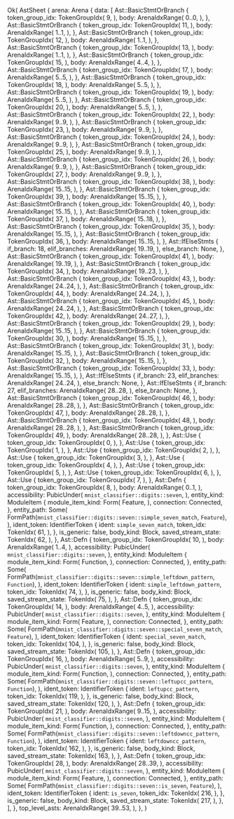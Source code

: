 Ok(
    AstSheet {
        arena: Arena {
            data: [
                Ast::BasicStmtOrBranch {
                    token_group_idx: TokenGroupIdx(
                        9,
                    ),
                    body: ArenaIdxRange(
                        0..0,
                    ),
                },
                Ast::BasicStmtOrBranch {
                    token_group_idx: TokenGroupIdx(
                        11,
                    ),
                    body: ArenaIdxRange(
                        1..1,
                    ),
                },
                Ast::BasicStmtOrBranch {
                    token_group_idx: TokenGroupIdx(
                        12,
                    ),
                    body: ArenaIdxRange(
                        1..1,
                    ),
                },
                Ast::BasicStmtOrBranch {
                    token_group_idx: TokenGroupIdx(
                        13,
                    ),
                    body: ArenaIdxRange(
                        1..1,
                    ),
                },
                Ast::BasicStmtOrBranch {
                    token_group_idx: TokenGroupIdx(
                        15,
                    ),
                    body: ArenaIdxRange(
                        4..4,
                    ),
                },
                Ast::BasicStmtOrBranch {
                    token_group_idx: TokenGroupIdx(
                        17,
                    ),
                    body: ArenaIdxRange(
                        5..5,
                    ),
                },
                Ast::BasicStmtOrBranch {
                    token_group_idx: TokenGroupIdx(
                        18,
                    ),
                    body: ArenaIdxRange(
                        5..5,
                    ),
                },
                Ast::BasicStmtOrBranch {
                    token_group_idx: TokenGroupIdx(
                        19,
                    ),
                    body: ArenaIdxRange(
                        5..5,
                    ),
                },
                Ast::BasicStmtOrBranch {
                    token_group_idx: TokenGroupIdx(
                        20,
                    ),
                    body: ArenaIdxRange(
                        5..5,
                    ),
                },
                Ast::BasicStmtOrBranch {
                    token_group_idx: TokenGroupIdx(
                        22,
                    ),
                    body: ArenaIdxRange(
                        9..9,
                    ),
                },
                Ast::BasicStmtOrBranch {
                    token_group_idx: TokenGroupIdx(
                        23,
                    ),
                    body: ArenaIdxRange(
                        9..9,
                    ),
                },
                Ast::BasicStmtOrBranch {
                    token_group_idx: TokenGroupIdx(
                        24,
                    ),
                    body: ArenaIdxRange(
                        9..9,
                    ),
                },
                Ast::BasicStmtOrBranch {
                    token_group_idx: TokenGroupIdx(
                        25,
                    ),
                    body: ArenaIdxRange(
                        9..9,
                    ),
                },
                Ast::BasicStmtOrBranch {
                    token_group_idx: TokenGroupIdx(
                        26,
                    ),
                    body: ArenaIdxRange(
                        9..9,
                    ),
                },
                Ast::BasicStmtOrBranch {
                    token_group_idx: TokenGroupIdx(
                        27,
                    ),
                    body: ArenaIdxRange(
                        9..9,
                    ),
                },
                Ast::BasicStmtOrBranch {
                    token_group_idx: TokenGroupIdx(
                        38,
                    ),
                    body: ArenaIdxRange(
                        15..15,
                    ),
                },
                Ast::BasicStmtOrBranch {
                    token_group_idx: TokenGroupIdx(
                        39,
                    ),
                    body: ArenaIdxRange(
                        15..15,
                    ),
                },
                Ast::BasicStmtOrBranch {
                    token_group_idx: TokenGroupIdx(
                        40,
                    ),
                    body: ArenaIdxRange(
                        15..15,
                    ),
                },
                Ast::BasicStmtOrBranch {
                    token_group_idx: TokenGroupIdx(
                        37,
                    ),
                    body: ArenaIdxRange(
                        15..18,
                    ),
                },
                Ast::BasicStmtOrBranch {
                    token_group_idx: TokenGroupIdx(
                        35,
                    ),
                    body: ArenaIdxRange(
                        15..15,
                    ),
                },
                Ast::BasicStmtOrBranch {
                    token_group_idx: TokenGroupIdx(
                        36,
                    ),
                    body: ArenaIdxRange(
                        15..15,
                    ),
                },
                Ast::IfElseStmts {
                    if_branch: 18,
                    elif_branches: ArenaIdxRange(
                        19..19,
                    ),
                    else_branch: None,
                },
                Ast::BasicStmtOrBranch {
                    token_group_idx: TokenGroupIdx(
                        41,
                    ),
                    body: ArenaIdxRange(
                        19..19,
                    ),
                },
                Ast::BasicStmtOrBranch {
                    token_group_idx: TokenGroupIdx(
                        34,
                    ),
                    body: ArenaIdxRange(
                        19..23,
                    ),
                },
                Ast::BasicStmtOrBranch {
                    token_group_idx: TokenGroupIdx(
                        43,
                    ),
                    body: ArenaIdxRange(
                        24..24,
                    ),
                },
                Ast::BasicStmtOrBranch {
                    token_group_idx: TokenGroupIdx(
                        44,
                    ),
                    body: ArenaIdxRange(
                        24..24,
                    ),
                },
                Ast::BasicStmtOrBranch {
                    token_group_idx: TokenGroupIdx(
                        45,
                    ),
                    body: ArenaIdxRange(
                        24..24,
                    ),
                },
                Ast::BasicStmtOrBranch {
                    token_group_idx: TokenGroupIdx(
                        42,
                    ),
                    body: ArenaIdxRange(
                        24..27,
                    ),
                },
                Ast::BasicStmtOrBranch {
                    token_group_idx: TokenGroupIdx(
                        29,
                    ),
                    body: ArenaIdxRange(
                        15..15,
                    ),
                },
                Ast::BasicStmtOrBranch {
                    token_group_idx: TokenGroupIdx(
                        30,
                    ),
                    body: ArenaIdxRange(
                        15..15,
                    ),
                },
                Ast::BasicStmtOrBranch {
                    token_group_idx: TokenGroupIdx(
                        31,
                    ),
                    body: ArenaIdxRange(
                        15..15,
                    ),
                },
                Ast::BasicStmtOrBranch {
                    token_group_idx: TokenGroupIdx(
                        32,
                    ),
                    body: ArenaIdxRange(
                        15..15,
                    ),
                },
                Ast::BasicStmtOrBranch {
                    token_group_idx: TokenGroupIdx(
                        33,
                    ),
                    body: ArenaIdxRange(
                        15..15,
                    ),
                },
                Ast::IfElseStmts {
                    if_branch: 23,
                    elif_branches: ArenaIdxRange(
                        24..24,
                    ),
                    else_branch: None,
                },
                Ast::IfElseStmts {
                    if_branch: 27,
                    elif_branches: ArenaIdxRange(
                        28..28,
                    ),
                    else_branch: None,
                },
                Ast::BasicStmtOrBranch {
                    token_group_idx: TokenGroupIdx(
                        46,
                    ),
                    body: ArenaIdxRange(
                        28..28,
                    ),
                },
                Ast::BasicStmtOrBranch {
                    token_group_idx: TokenGroupIdx(
                        47,
                    ),
                    body: ArenaIdxRange(
                        28..28,
                    ),
                },
                Ast::BasicStmtOrBranch {
                    token_group_idx: TokenGroupIdx(
                        48,
                    ),
                    body: ArenaIdxRange(
                        28..28,
                    ),
                },
                Ast::BasicStmtOrBranch {
                    token_group_idx: TokenGroupIdx(
                        49,
                    ),
                    body: ArenaIdxRange(
                        28..28,
                    ),
                },
                Ast::Use {
                    token_group_idx: TokenGroupIdx(
                        0,
                    ),
                },
                Ast::Use {
                    token_group_idx: TokenGroupIdx(
                        1,
                    ),
                },
                Ast::Use {
                    token_group_idx: TokenGroupIdx(
                        2,
                    ),
                },
                Ast::Use {
                    token_group_idx: TokenGroupIdx(
                        3,
                    ),
                },
                Ast::Use {
                    token_group_idx: TokenGroupIdx(
                        4,
                    ),
                },
                Ast::Use {
                    token_group_idx: TokenGroupIdx(
                        5,
                    ),
                },
                Ast::Use {
                    token_group_idx: TokenGroupIdx(
                        6,
                    ),
                },
                Ast::Use {
                    token_group_idx: TokenGroupIdx(
                        7,
                    ),
                },
                Ast::Defn {
                    token_group_idx: TokenGroupIdx(
                        8,
                    ),
                    body: ArenaIdxRange(
                        0..1,
                    ),
                    accessibility: PubicUnder(
                        `mnist_classifier::digits::seven`,
                    ),
                    entity_kind: ModuleItem {
                        module_item_kind: Form(
                            Feature,
                        ),
                        connection: Connected,
                    },
                    entity_path: Some(
                        FormPath(`mnist_classifier::digits::seven::simple_seven_match`, `Feature`),
                    ),
                    ident_token: IdentifierToken {
                        ident: `simple_seven_match`,
                        token_idx: TokenIdx(
                            61,
                        ),
                    },
                    is_generic: false,
                    body_kind: Block,
                    saved_stream_state: TokenIdx(
                        62,
                    ),
                },
                Ast::Defn {
                    token_group_idx: TokenGroupIdx(
                        10,
                    ),
                    body: ArenaIdxRange(
                        1..4,
                    ),
                    accessibility: PubicUnder(
                        `mnist_classifier::digits::seven`,
                    ),
                    entity_kind: ModuleItem {
                        module_item_kind: Form(
                            Function,
                        ),
                        connection: Connected,
                    },
                    entity_path: Some(
                        FormPath(`mnist_classifier::digits::seven::simple_leftdown_pattern`, `Function`),
                    ),
                    ident_token: IdentifierToken {
                        ident: `simple_leftdown_pattern`,
                        token_idx: TokenIdx(
                            74,
                        ),
                    },
                    is_generic: false,
                    body_kind: Block,
                    saved_stream_state: TokenIdx(
                        75,
                    ),
                },
                Ast::Defn {
                    token_group_idx: TokenGroupIdx(
                        14,
                    ),
                    body: ArenaIdxRange(
                        4..5,
                    ),
                    accessibility: PubicUnder(
                        `mnist_classifier::digits::seven`,
                    ),
                    entity_kind: ModuleItem {
                        module_item_kind: Form(
                            Feature,
                        ),
                        connection: Connected,
                    },
                    entity_path: Some(
                        FormPath(`mnist_classifier::digits::seven::special_seven_match`, `Feature`),
                    ),
                    ident_token: IdentifierToken {
                        ident: `special_seven_match`,
                        token_idx: TokenIdx(
                            104,
                        ),
                    },
                    is_generic: false,
                    body_kind: Block,
                    saved_stream_state: TokenIdx(
                        105,
                    ),
                },
                Ast::Defn {
                    token_group_idx: TokenGroupIdx(
                        16,
                    ),
                    body: ArenaIdxRange(
                        5..9,
                    ),
                    accessibility: PubicUnder(
                        `mnist_classifier::digits::seven`,
                    ),
                    entity_kind: ModuleItem {
                        module_item_kind: Form(
                            Function,
                        ),
                        connection: Connected,
                    },
                    entity_path: Some(
                        FormPath(`mnist_classifier::digits::seven::leftupcc_pattern`, `Function`),
                    ),
                    ident_token: IdentifierToken {
                        ident: `leftupcc_pattern`,
                        token_idx: TokenIdx(
                            119,
                        ),
                    },
                    is_generic: false,
                    body_kind: Block,
                    saved_stream_state: TokenIdx(
                        120,
                    ),
                },
                Ast::Defn {
                    token_group_idx: TokenGroupIdx(
                        21,
                    ),
                    body: ArenaIdxRange(
                        9..15,
                    ),
                    accessibility: PubicUnder(
                        `mnist_classifier::digits::seven`,
                    ),
                    entity_kind: ModuleItem {
                        module_item_kind: Form(
                            Function,
                        ),
                        connection: Connected,
                    },
                    entity_path: Some(
                        FormPath(`mnist_classifier::digits::seven::leftdowncc_pattern`, `Function`),
                    ),
                    ident_token: IdentifierToken {
                        ident: `leftdowncc_pattern`,
                        token_idx: TokenIdx(
                            162,
                        ),
                    },
                    is_generic: false,
                    body_kind: Block,
                    saved_stream_state: TokenIdx(
                        163,
                    ),
                },
                Ast::Defn {
                    token_group_idx: TokenGroupIdx(
                        28,
                    ),
                    body: ArenaIdxRange(
                        28..39,
                    ),
                    accessibility: PubicUnder(
                        `mnist_classifier::digits::seven`,
                    ),
                    entity_kind: ModuleItem {
                        module_item_kind: Form(
                            Feature,
                        ),
                        connection: Connected,
                    },
                    entity_path: Some(
                        FormPath(`mnist_classifier::digits::seven::is_seven`, `Feature`),
                    ),
                    ident_token: IdentifierToken {
                        ident: `is_seven`,
                        token_idx: TokenIdx(
                            216,
                        ),
                    },
                    is_generic: false,
                    body_kind: Block,
                    saved_stream_state: TokenIdx(
                        217,
                    ),
                },
            ],
        },
        top_level_asts: ArenaIdxRange(
            39..53,
        ),
    },
)